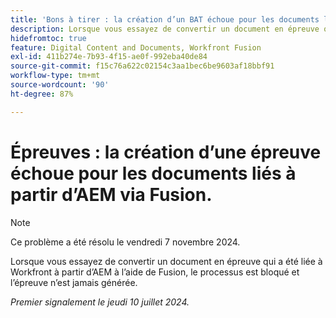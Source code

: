 ```yaml
---
title: 'Bons à tirer : la création d’un BAT échoue pour les documents liés à partir d’AEM via Fusion'
description: Lorsque vous essayez de convertir un document en épreuve qui a été liée à Workfront à partir d’AEM à l’aide de Fusion, le processus est bloqué et l’épreuve n’est jamais générée.
hidefromtoc: true
feature: Digital Content and Documents, Workfront Fusion
exl-id: 411b274e-7b93-4f15-ae0f-992eba40de84
source-git-commit: f15c76a622c02154c3aa1bec6be9603af18bbf91
workflow-type: tm+mt
source-wordcount: '90'
ht-degree: 87%

---
```


# Épreuves : la création d’une épreuve échoue pour les documents liés à partir d’AEM via Fusion.

>[!NOTE]
>
>Ce problème a été résolu le vendredi 7 novembre 2024.

Lorsque vous essayez de convertir un document en épreuve qui a été liée à Workfront à partir d’AEM à l’aide de Fusion, le processus est bloqué et l’épreuve n’est jamais générée.

_Premier signalement le jeudi 10 juillet 2024._

